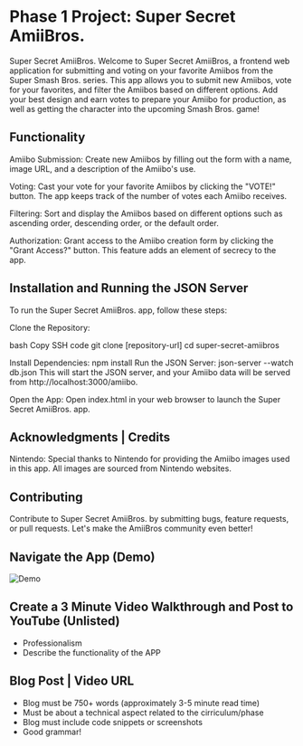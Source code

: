 # Phase 1 Project: Super Secret AmiiBros.
Super Secret AmiiBros.
Welcome to Super Secret AmiiBros, a frontend web application for submitting and voting on your favorite Amiibos from the Super Smash Bros. series. This app allows you to submit new Amiibos, vote for your favorites, and filter the Amiibos based on different options. Add your best design and earn votes to prepare your Amiibo for production, as well as getting the character into the upcoming Smash Bros. game!

## Functionality
Amiibo Submission: Create new Amiibos by filling out the form with a name, image URL, and a description of the Amiibo's use.

Voting: Cast your vote for your favorite Amiibos by clicking the "VOTE!" button. The app keeps track of the number of votes each Amiibo receives.

Filtering: Sort and display the Amiibos based on different options such as ascending order, descending order, or the default order.

Authorization: Grant access to the Amiibo creation form by clicking the "Grant Access?" button. This feature adds an element of secrecy to the app.

## Installation and Running the JSON Server
To run the Super Secret AmiiBros. app, follow these steps:

Clone the Repository:

bash
Copy SSH code 
git clone [repository-url]
cd super-secret-amiibros

Install Dependencies:
npm install
Run the JSON Server:
json-server --watch db.json
This will start the JSON server, and your Amiibo data will be served from http://localhost:3000/amiibo.

Open the App:
Open index.html in your web browser to launch the Super Secret AmiiBros. app.

## Acknowledgments | Credits
Nintendo: Special thanks to Nintendo for providing the Amiibo images used in this app. All images are sourced from Nintendo websites.

## Contributing
Contribute to Super Secret AmiiBros. by submitting bugs, feature requests, or pull requests. Let's make the AmiiBros community even better!

## Navigate the App (Demo)
![Demo](Phase1ProjectGif.gif)


## Create a 3 Minute Video Walkthrough and Post to YouTube (Unlisted)
- Professionalism
- Describe the functionality of the APP


## Blog Post | Video URL
- Blog must be 750+ words (approximately 3-5 minute read time)
- Must be about a technical aspect related to the cirriculum/phase
- Blog must include code snippets or screenshots
- Good grammar!



